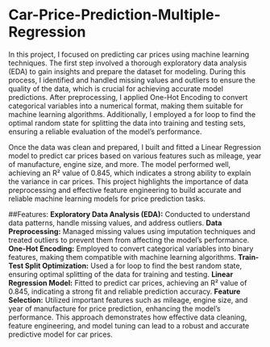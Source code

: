 # Car-Price-Prediction-Multiple-Regression
In this project, I focused on predicting car prices using machine learning techniques. The first step involved a thorough exploratory data analysis (EDA) to gain insights and prepare the dataset for modeling. During this process, I identified and handled missing values and outliers to ensure the quality of the data, which is crucial for achieving accurate model predictions. After preprocessing, I applied One-Hot Encoding to convert categorical variables into a numerical format, making them suitable for machine learning algorithms. Additionally, I employed a for loop to find the optimal random state for splitting the data into training and testing sets, ensuring a reliable evaluation of the model’s performance.

Once the data was clean and prepared, I built and fitted a Linear Regression model to predict car prices based on various features such as mileage, year of manufacture, engine size, and more. The model performed well, achieving an R² value of 0.845, which indicates a strong ability to explain the variance in car prices. This project highlights the importance of data preprocessing and effective feature engineering to build accurate and reliable machine learning models for price prediction tasks.

##Features:
**Exploratory Data Analysis (EDA):** Conducted to understand data patterns, handle missing values, and address outliers.
**Data Preprocessing:** Managed missing values using imputation techniques and treated outliers to prevent them from affecting the model’s performance.
**One-Hot Encoding:** Employed to convert categorical variables into binary features, making them compatible with machine learning algorithms.
**Train-Test Split Optimization:** Used a for loop to find the best random state, ensuring optimal splitting of the data for training and testing.
**Linear Regression Model:** Fitted to predict car prices, achieving an R² value of 0.845, indicating a strong fit and reliable prediction accuracy.
**Feature Selection:** Utilized important features such as mileage, engine size, and year of manufacture for price prediction, enhancing the model’s performance.
This approach demonstrates how effective data cleaning, feature engineering, and model tuning can lead to a robust and accurate predictive model for car prices.
